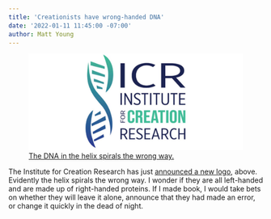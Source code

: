 ```yaml
---
title: 'Creationists have wrong-handed DNA'
date: '2022-01-11 11:45:00 -07:00'
author: Matt Young
---
```

<figure>
<img src="/uploads/2022/ICR_New_Logo_600.jpg/" alt="Logo"/>
<figcaption><a href="https://www.icr.org/article/icr-announces-new-logo/">The DNA in the helix spirals the wrong way.</a> 
</figcaption>
</figure>
The Institute for Creation Research has just <a href="https://www.icr.org/article/icr-announces-new-logo/">announced a new logo</a>, above. Evidently the helix spirals the wrong way. I wonder if they are all left-handed and are made up of right-handed proteins. If I made book, I would take bets on whether they will leave it alone, announce that they had made an error, or change it quickly in the dead of night.
